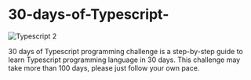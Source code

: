 # 30-days-of-Typescript-

![Typescript 2](https://user-images.githubusercontent.com/85189857/174460150-6937d9b6-c0fb-4e97-8aa4-0d1cc37e1e3b.png)

30 days of Typescript programming challenge is a step-by-step guide to learn Typescript programming language in 30 days. This challenge may take more than 100 days, please just follow your own pace.
